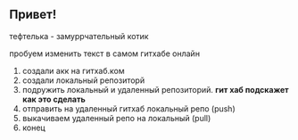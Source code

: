 ## Привет!

тефтелька - замуррчательный котик

пробуем изменить текст в самом гитхабе онлайн

1. создали акк на гитхаб.ком
2. создали локальный репозиторй
3. подружить локальный и удаленный репозиторий. **гит хаб подскажет как это сделать**
4. отправить на удаленный гитхаб локальный репо (push)
5. выкачиваем удаленный репо на локальный (pull)
6. конец